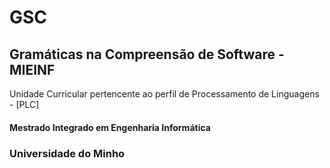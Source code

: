 # GSC

## Gramáticas na Compreensão de Software - MIEINF

Unidade Curricular pertencente ao perfil de Processamento de Linguagens - [PLC]

#### Mestrado Integrado em Engenharia Informática

### Universidade do Minho
